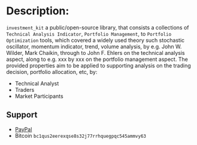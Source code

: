 <h1> Description: </h1>

`investment_kit` a public/open-source library, that consists a collections of `Technical Analysis Indicator`, `Portfolio Management`, to `Portfolio Optimization` tools, which covered a widely used theory such stochastic oscillator, momentum indicator, trend, volume analysis, by e.g. John W. Wilder, Mark Chaikin, through to John F. Ehlers on the technical analysis aspect, along to e.g. xxx by xxx on the portfolio management aspect. The provided properties aim to be applied to supporting analysis on the trading decision, portfolio allocation, etc, by:

* Technical Analyst
* Traders
* Market Participants



<h2> Support </h2>

* [PayPal](https://paypal.me/pjendthen?country.x=ID&locale.x=en_US)
* Bitcoin ``` bc1qus2eerexqse8s32j77rrhquegpqc545ammvy63 ```


